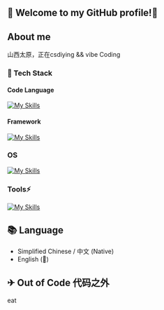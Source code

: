 ##  👋 Welcome to my GitHub profile!👋

##  About me
山西太原，正在csdiying && vibe Coding
### 🔭 Tech Stack
#### Code Language 

[![My Skills](https://skillicons.dev/icons?i=py,java,cpp,go,rust,c,ts,js,html,css,wasm&theme=light)](https://skillicons.dev)

#### Framework

[![My Skills](https://skillicons.dev/icons?i=tailwind,vue,react,nodejs,nextjs,nuxtjs,electron,flutter,express,fastapi,flask&theme=light)](https://skillicons.dev)

### OS

[![My Skills](https://skillicons.dev/icons?i=debian,arch,ubuntu,nix,linux,windows)](https://skillicons.dev)

### Tools⚡

[![My Skills](https://skillicons.dev/icons?i=vscode,idea,docker,git,npm,vite,notion)](https://skillicons.dev)

## 📚 Language
- Simplified Chinese / 中文 (Native)
- English (🌱)

## ✈ Out of Code 代码之外
eat 
<!--
**hygroupseries/hygroupseries** is a ✨ _special_ ✨ repository because its `README.md` (this file) appears on your GitHub profile.

Here are some ideas to get you started:

-  I’m currently working on ...
-  I’m currently learning ...
- 👯 I’m looking to collaborate on ...
- 🤔 I’m looking for help with ...
- 💬 Ask me about ...
- 📫 How to reach me: ...
- 😄 Pronouns: ...
-  Fun fact: ...
-->
